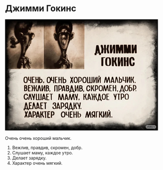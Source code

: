# Джимми Гокинс

![Джимми Гокинс](img/logo.png)

Очень очень хороший мальчик.
1. Вежлив, правдив, скромен, добр.
1. Слушает маму, каждое утро.
1. Делает зарядку.
1. Характер очень мягкий.